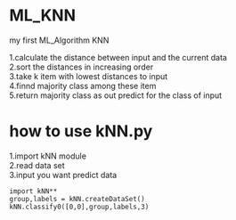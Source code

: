 # ML_KNN   
 my first ML_Algorithm
 KNN
  
1.calculate the distance between input and the current data  
2.sort the distances in increasing order  
3.take k item with lowest distances to input  
4.finnd majority class among these item  
5.return majority class as out predict for the class of input  
  

# how to use kNN.py
1.import kNN module  
2.read data set  
3.input you want predict data  

    import kNN**        
    group,labels = kNN.createDataSet()  
    kNN.classify0([0,0],group,labels,3)  

